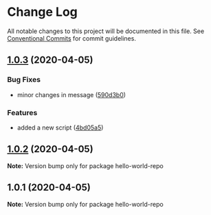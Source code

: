 # Change Log

All notable changes to this project will be documented in this file.
See [Conventional Commits](https://conventionalcommits.org) for commit guidelines.

## [1.0.3](https://github.com/sushantsahu1987/lerna-ws-learnings/compare/v1.0.2...v1.0.3) (2020-04-05)


### Bug Fixes

* minor changes in message ([590d3b0](https://github.com/sushantsahu1987/lerna-ws-learnings/commit/590d3b05428047ad7d0d6e7ff6cd5dba4612e1f7))


### Features

* added a new script ([4bd05a5](https://github.com/sushantsahu1987/lerna-ws-learnings/commit/4bd05a5320a160678621609fe2660b1da17f8c1a))





## [1.0.2](https://github.com/sushantsahu1987/lerna-ws-learnings/compare/v1.0.1...v1.0.2) (2020-04-05)

**Note:** Version bump only for package hello-world-repo





## 1.0.1 (2020-04-05)

**Note:** Version bump only for package hello-world-repo
